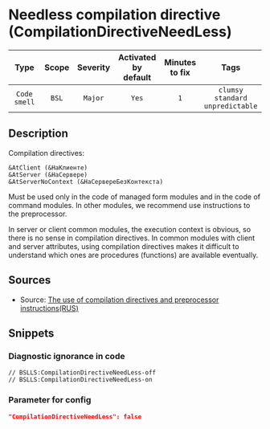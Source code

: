 # Needless compilation directive (CompilationDirectiveNeedLess)

|     Type     | Scope | Severity | Activated<br>by default | Minutes<br>to fix |                         Tags                          |
|:------------:|:-----:|:--------:|:-----------------------------:|:-----------------------:|:-----------------------------------------------------:|
| `Code smell` | `BSL` | `Major`  |             `Yes`             |           `1`           | `clumsy`<br>`standard`<br>`unpredictable` |

<!-- Блоки выше заполняются автоматически, не трогать -->
## Description

Compilation directives:

```bsl
&AtClient (&НаКлиенте)
&AtServer (&НаСервере)
&AtServerNoContext (&НаСервереБезКонтекста)
```

Must be used only in the code of managed form modules and in the code of command modules. In other modules, we recommend use instructions to the preprocessor.

In server or client common modules, the execution context is obvious, so there is no sense in compilation directives. In common modules with client and server attributes, using compilation directives makes it difficult to understand which ones are procedures (functions) are available eventually.

## Sources
* Source: [The use of compilation directives and preprocessor instructions(RUS)](https://its.1c.ru/db/v8std#content:439:hdoc)

## Snippets

<!-- Блоки ниже заполняются автоматически, не трогать -->
### Diagnostic ignorance in code

```bsl
// BSLLS:CompilationDirectiveNeedLess-off
// BSLLS:CompilationDirectiveNeedLess-on
```

### Parameter for config

```json
"CompilationDirectiveNeedLess": false
```

